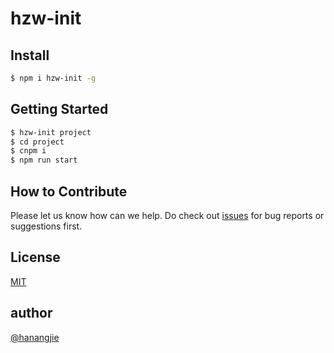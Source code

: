 hzw-init
=======


## Install

```bash
$ npm i hzw-init -g
```

## Getting Started


```bash
$ hzw-init project
$ cd project
$ cnpm i
$ npm run start
```


## How to Contribute

Please let us know how can we help. Do check out [issues](https://github.com/hanangjie/hzw-init/issues) for bug reports or suggestions first.
## License

[MIT](LICENSE)

## author

[@hanangjie](hanangjie@gmail.com)